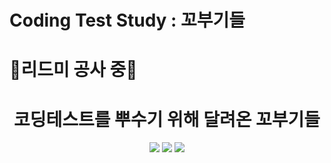# Coding Test Study : 꼬부기들
# 👷리드미 공사 중👷
<div align="center">

 # **코딩테스트를 뿌수기 위해 달려온 꼬부기들**  
 
 

<img src="https://user-images.githubusercontent.com/60493070/107125300-599d8c80-68ec-11eb-8ccc-aa900cf5e7ed.jpg">

<img src ="https://user-images.githubusercontent.com/60493070/107125315-8356b380-68ec-11eb-82fc-86b1d78265f7.jpg">

<img src ="https://user-images.githubusercontent.com/60493070/107125321-97021a00-68ec-11eb-8737-7dae05aefb55.jpg">

